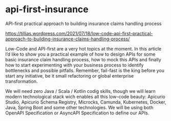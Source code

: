# api-first-insurance
API-first practical approach to building insurance claims handling process

https://tillias.wordpress.com/2021/07/18/low-code-api-first-practical-approach-to-building-insurance-claims-handling-process/

Low-Code and API-first are a very hot topics at the moment. In this article I’d like to show you a practical example of how to design APIs for some basic insurance claim handling process, how to mock this APIs and finally how to start experimenting with your business process to identify bottlenecks and possible pitfalls. Remember, fail-fast is the king before you start any initiative, be it small refactoring or global enterprise transformation.

We will need zero Java / Scala / Kotlin codig skills, though we will learn modern technological stack wich enables all this low-code beauty: Apicurio Studio, Apicurio Schema Registry, Microcks, Camunda, Kubernetes, Docker, Java, Spring Boot and some other technologies. We will be using both OpenAPI Specification or AsyncAPI Specification to define our APIs.
